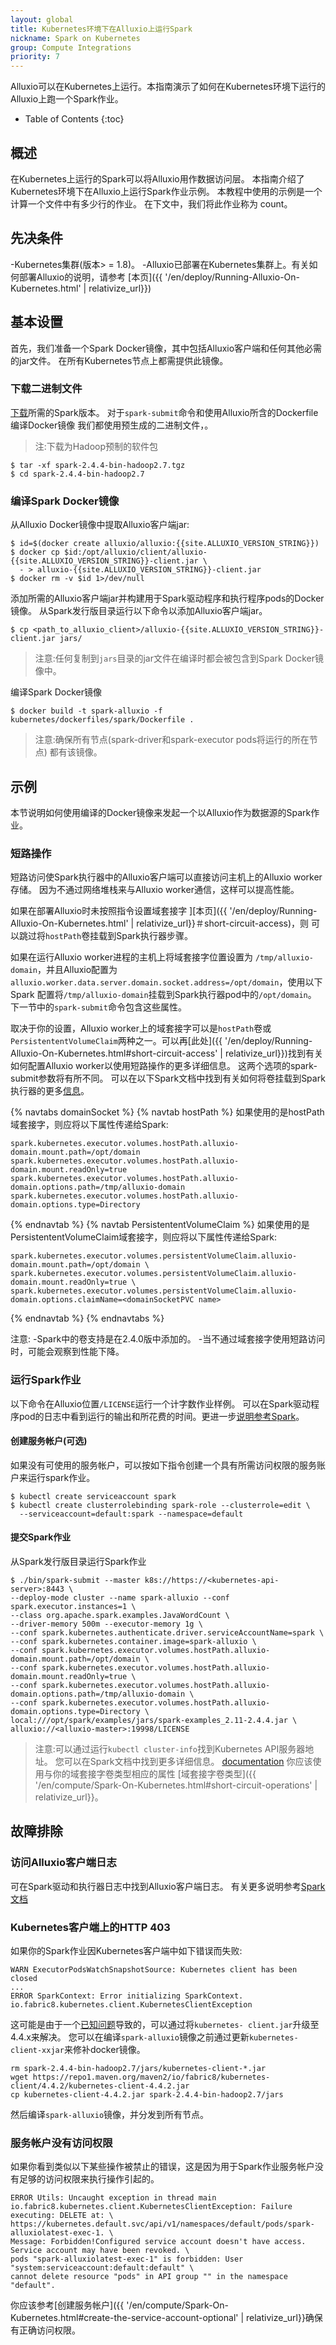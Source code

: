 ```yaml
---
layout: global
title: Kubernetes环境下在Alluxio上运行Spark
nickname: Spark on Kubernetes
group: Compute Integrations
priority: 7
---
```


Alluxio可以在Kubernetes上运行。本指南演示了如何在Kubernetes环境下运行的Alluxio上跑一个Spark作业。

* Table of Contents
{:toc}

## 概述

在Kubernetes上运行的Spark可以将Alluxio用作数据访问层。
本指南介绍了Kubernetes环境下在Alluxio上运行Spark作业示例。
本教程中使用的示例是一个计算一个文件中有多少行的作业。
在下文中，我们将此作业称为 count。

## 先决条件

-Kubernetes集群(版本> = 1.8)。
-Alluxio已部署在Kubernetes集群上。有关如何部署Alluxio的说明，请参考
[本页]({{ '/en/deploy/Running-Alluxio-On-Kubernetes.html' | relativize_url}})

## 基本设置

首先，我们准备一个Spark Docker镜像，其中包括Alluxio客户端和任何其他必需的jar文件。
在所有Kubernetes节点上都需提供此镜像。

### 下载二进制文件

[下载](https://spark.apache.org/downloads.html)所需的Spark版本。
对于`spark-submit`命令和使用Alluxio所含的Dockerfile编译Docker镜像
我们都使用预生成的二进制文件，。
>注:下载为Hadoop预制的软件包

```console
$ tar -xf spark-2.4.4-bin-hadoop2.7.tgz
$ cd spark-2.4.4-bin-hadoop2.7
```
### 编译Spark Docker镜像

从Alluxio Docker镜像中提取Alluxio客户端jar:

```console
$ id=$(docker create alluxio/alluxio:{{site.ALLUXIO_VERSION_STRING}})
$ docker cp $id:/opt/alluxio/client/alluxio-{{site.ALLUXIO_VERSION_STRING}}-client.jar \
  - > alluxio-{{site.ALLUXIO_VERSION_STRING}}-client.jar
$ docker rm -v $id 1>/dev/null
```

添加所需的Alluxio客户端jar并构建用于Spark驱动程序和执行程序pods的Docker镜像。
从Spark发行版目录运行以下命令以添加Alluxio客户端jar。

```console
$ cp <path_to_alluxio_client>/alluxio-{{site.ALLUXIO_VERSION_STRING}}-client.jar jars/
```
>注意:任何复制到`jars`目录的jar文件在编译时都会被包含到Spark Docker镜像中。

编译Spark Docker镜像

```console
$ docker build -t spark-alluxio -f kubernetes/dockerfiles/spark/Dockerfile .
```
>注意:确保所有节点(spark-driver和spark-executor pods将运行的所在节点) 
都有该镜像。

## 示例

本节说明如何使用编译的Docker镜像来发起一个以Alluxio作为数据源的Spark作业。

### 短路操作

短路访问使Spark执行器中的Alluxio客户端可以直接访问主机上的Alluxio worker存储。
因为不通过网络堆栈来与Alluxio worker通信，这样可以提高性能。

如果在部署Alluxio时未按照指令设置域套接字
][本页]({{ '/en/deploy/Running-Alluxio-On-Kubernetes.html' | relativize_url}}＃short-circuit-access)，则
可以跳过将`hostPath`卷挂载到Spark执行器步骤。

如果在运行Alluxio worker进程的主机上将域套接字位置设置为
`/tmp/alluxio-domain`，并且Alluxio配置为`alluxio.worker.data.server.domain.socket.address=/opt/domain`，使用以下Spark
配置将`/tmp/alluxio-domain`挂载到Spark执行器pod中的`/opt/domain`。
下一节中的`spark-submit`命令包含这些属性。

取决于你的设置，Alluxio worker上的域套接字可以是`hostPath`卷或`PersistententVolumeClaim`两种之一。可以再[此处]({{ '/en/deploy/Running-Alluxio-On-Kubernetes.html#short-circuit-access' | relativize_url}})找到有关如何配置Alluxio worker以使用短路操作的更多详细信息。
这两个选项的spark-submit参数将有所不同。
可以在以下Spark文档中找到有关如何将卷挂载到Spark执行器的更多[信息](https://spark.apache.org/docs/2.4.4/running-on-kubernetes.html#using-kubernetes-volumes)。

{% navtabs domainSocket %}
  {% navtab hostPath %}
  如果使用的是hostPath域套接字，则应将以下属性传递给Spark:
  
  ```properties
  spark.kubernetes.executor.volumes.hostPath.alluxio-domain.mount.path=/opt/domain
  spark.kubernetes.executor.volumes.hostPath.alluxio-domain.mount.readOnly=true
  spark.kubernetes.executor.volumes.hostPath.alluxio-domain.options.path=/tmp/alluxio-domain
  spark.kubernetes.executor.volumes.hostPath.alluxio-domain.options.type=Directory
  ```
 
  {% endnavtab %}
  {% navtab PersistententVolumeClaim %}
  如果使用的是PersistententVolumeClaim域套接字，则应将以下属性传递给Spark:
  
  ```properties
  spark.kubernetes.executor.volumes.persistentVolumeClaim.alluxio-domain.mount.path=/opt/domain \
  spark.kubernetes.executor.volumes.persistentVolumeClaim.alluxio-domain.mount.readOnly=true \
  spark.kubernetes.executor.volumes.persistentVolumeClaim.alluxio-domain.options.claimName=<domainSocketPVC name>
  ```
  
  {% endnavtab %}
{% endnavtabs %}

注意: 
-Spark中的卷支持是在2.4.0版中添加的。
-当不通过域套接字使用短路访问时，可能会观察到性能下降。

### 运行Spark作业

以下命令在Alluxio位置`/LICENSE`运行一个计字数作业样例。
可以在Spark驱动程序pod的日志中看到运行的输出和所花费的时间。更进一步[说明参考Spark](https://spark.apache.org/docs/latest/running-on-kubernetes.html)。

#### 创建服务帐户(可选)

如果没有可使用的服务帐户，可以按如下指令创建一个具有所需访问权限的服务账户来运行spark作业。

```console
$ kubectl create serviceaccount spark
$ kubectl create clusterrolebinding spark-role --clusterrole=edit \
  --serviceaccount=default:spark --namespace=default
```

#### 提交Spark作业

从Spark发行版目录运行Spark作业

```console
$ ./bin/spark-submit --master k8s://https://<kubernetes-api-server>:8443 \
--deploy-mode cluster --name spark-alluxio --conf spark.executor.instances=1 \
--class org.apache.spark.examples.JavaWordCount \
--driver-memory 500m --executor-memory 1g \
--conf spark.kubernetes.authenticate.driver.serviceAccountName=spark \
--conf spark.kubernetes.container.image=spark-alluxio \
--conf spark.kubernetes.executor.volumes.hostPath.alluxio-domain.mount.path=/opt/domain \
--conf spark.kubernetes.executor.volumes.hostPath.alluxio-domain.mount.readOnly=true \
--conf spark.kubernetes.executor.volumes.hostPath.alluxio-domain.options.path=/tmp/alluxio-domain \
--conf spark.kubernetes.executor.volumes.hostPath.alluxio-domain.options.type=Directory \
local:///opt/spark/examples/jars/spark-examples_2.11-2.4.4.jar \
alluxio://<alluxio-master>:19998/LICENSE
```
> 注意:可以通过运行`kubectl cluster-info`找到Kubernetes API服务器地址。
您可以在Spark文档中找到更多详细信息。 [documentation](https://spark.apache.org/docs/latest/running-on-kubernetes.html?q=cluster-info#cluster-mode)
你应该使用与你的域套接字卷类型相应的属性 
[域套接字卷类型]({{ '/en/compute/Spark-On-Kubernetes.html#short-circuit-operations' | relativize_url}}。

## 故障排除

### 访问Alluxio客户端日志

可在Spark驱动和执行器日志中找到Alluxio客户端日志。
有关更多说明参考[Spark文档](https://spark.apache.org/docs/latest/running-on-kubernetes.html#debugging)

### Kubernetes客户端上的HTTP 403

如果你的Spark作业因Kubernetes客户端中如下错误而失败:
```
WARN ExecutorPodsWatchSnapshotSource: Kubernetes client has been closed
...
ERROR SparkContext: Error initializing SparkContext.
io.fabric8.kubernetes.client.KubernetesClientException
```

这可能是由于一个[已知问题](https://issues.apache.org/jira/browse/SPARK-28921)导致的，可以通过将`kubernetes- client.jar`升级至4.4.x来解决。
您可以在编译`spark-alluxio`镜像之前通过更新`kubernetes-client-xxjar`来修补docker镜像。

```console
rm spark-2.4.4-bin-hadoop2.7/jars/kubernetes-client-*.jar
wget https://repo1.maven.org/maven2/io/fabric8/kubernetes-client/4.4.2/kubernetes-client-4.4.2.jar 
cp kubernetes-client-4.4.2.jar spark-2.4.4-bin-hadoop2.7/jars
```
然后编译`spark-alluxio`镜像，并分发到所有节点。

### 服务帐户没有访问权限

如果你看到类似以下某些操作被禁止的错误，这是因为用于Spark作业服务帐户没有足够的访问权限来执行操作引起的。

```
ERROR Utils: Uncaught exception in thread main
io.fabric8.kubernetes.client.KubernetesClientException: Failure executing: DELETE at: \
https://kubernetes.default.svc/api/v1/namespaces/default/pods/spark-alluxiolatest-exec-1. \
Message: Forbidden!Configured service account doesn't have access. Service account may have been revoked. \
pods "spark-alluxiolatest-exec-1" is forbidden: User "system:serviceaccount:default:default" \
cannot delete resource "pods" in API group "" in the namespace "default".
```

你应该参考[创建服务帐户]({{ '/en/compute/Spark-On-Kubernetes.html#create-the-service-account-optional' | relativize_url}}确保有正确访问权限。
